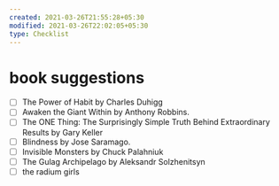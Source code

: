 ```yaml
---
created: 2021-03-26T21:55:28+05:30
modified: 2021-03-26T22:02:05+05:30
type: Checklist
---
```


# book suggestions

- [ ] The Power of Habit by Charles Duhigg 
- [ ] Awaken the Giant Within by Anthony Robbins.
- [ ] The ONE Thing: The Surprisingly Simple Truth Behind Extraordinary Results by Gary Keller
- [ ] Blindness by Jose Saramago.
- [ ] Invisible Monsters by Chuck Palahniuk
- [ ] The Gulag Archipelago by Aleksandr Solzhenitsyn
- [ ] the radium girls